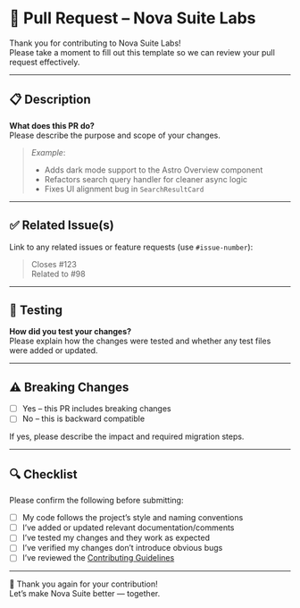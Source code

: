 # 🚀 Pull Request – Nova Suite Labs

Thank you for contributing to Nova Suite Labs!  
Please take a moment to fill out this template so we can review your pull request effectively.

---

## 📋 Description

**What does this PR do?**  
Please describe the purpose and scope of your changes.

> _Example_:  
> - Adds dark mode support to the Astro Overview component  
> - Refactors search query handler for cleaner async logic  
> - Fixes UI alignment bug in `SearchResultCard`

---

## ✅ Related Issue(s)

Link to any related issues or feature requests (use `#issue-number`):

> Closes #123  
> Related to #98

---

## 🧪 Testing

**How did you test your changes?**  
Please explain how the changes were tested and whether any test files were added or updated.

---

## ⚠️ Breaking Changes

- [ ] Yes – this PR includes breaking changes  
- [ ] No – this is backward compatible

If yes, please describe the impact and required migration steps.

---

## 🔍 Checklist

Please confirm the following before submitting:

- [ ] My code follows the project’s style and naming conventions  
- [ ] I’ve added or updated relevant documentation/comments  
- [ ] I’ve tested my changes and they work as expected  
- [ ] I’ve verified my changes don’t introduce obvious bugs  
- [ ] I’ve reviewed the [Contributing Guidelines](CONTRIBUTING.md)

---

🙌 Thank you again for your contribution!  
Let’s make Nova Suite better — together.
